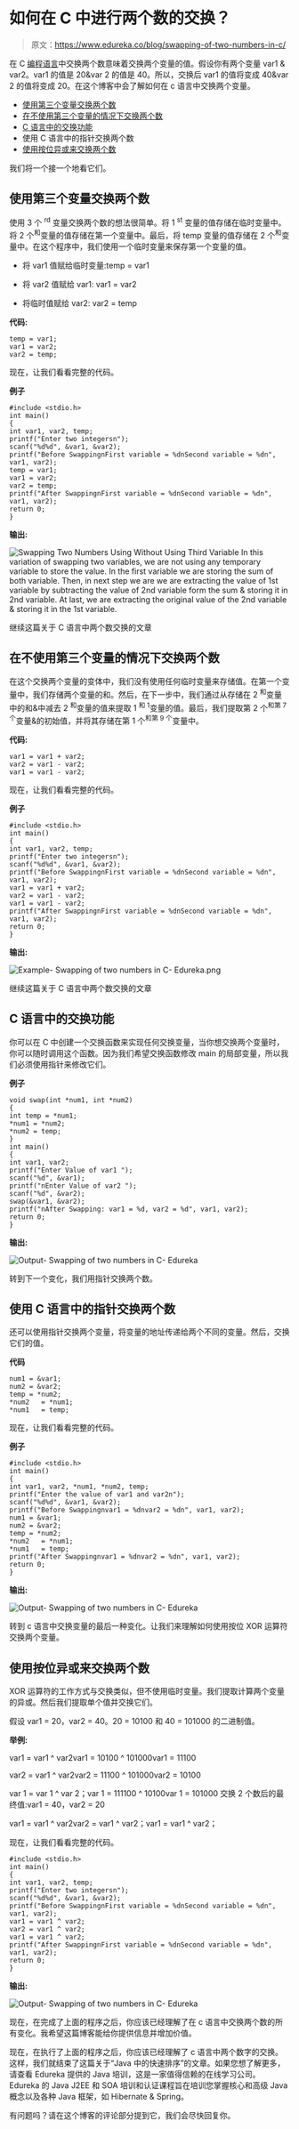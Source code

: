 # 如何在 C 中进行两个数的交换？

> 原文：<https://www.edureka.co/blog/swapping-of-two-numbers-in-c/>

在 C [编程语言](https://www.edureka.co/blog/object-oriented-programming-in-cpp/)中交换两个数意味着交换两个变量的值。假设你有两个变量 var1 & var2。var1 的值是 20&var 2 的值是 40。所以，交换后 var1 的值将变成 40&var 2 的值将变成 20。在这个博客中会了解如何在 c 语言中交换两个变量。

*   [使用第三个变量交换两个数](#SwappingTwoNumbersUsingThirdVariable)
*   [在不使用第三个变量的情况下交换两个数](#SwappingTwoNumbersUsingWithoutUsingThirdVariable)
*   [C 语言中的交换功能](#SwappingFunctioninC)
*   使用 C 语言中的指针交换两个数
*   [使用按位异或来交换两个数](#SwapTwoNumbersUsingBitwiseXOR%20)

我们将一个接一个地看它们。

## **使用第三个变量交换两个数**

使用 3 个 <sup>rd</sup> 变量交换两个数的想法很简单。将 1 <sup>st</sup> 变量的值存储在临时变量中。将 2 个<sup>和</sup>变量的值存储在第一个变量中。最后，将 temp 变量的值存储在 2 个<sup>和</sup>变量中。在这个程序中，我们使用一个临时变量来保存第一个变量的值。

*   将 var1 值赋给临时变量:temp = var1

*   将 var2 值赋给 var1: var1 = var2

*   将临时值赋给 var2: var2 = temp

**代码:**

```
temp = var1;
var1 = var2;
var2 = temp;

```

现在，让我们看看完整的代码。

**例子**

```
#include <stdio.h> 
int main()
{
int var1, var2, temp; 
printf("Enter two integersn");
scanf("%d%d", &var1, &var2);
printf("Before SwappingnFirst variable = %dnSecond variable = %dn", var1, var2);
temp = var1;
var1 = var2;
var2 = temp;
printf("After SwappingnFirst variable = %dnSecond variable = %dn", var1, var2);
return 0;
}

```

**输出:**

![Swapping Two Numbers Using Without Using Third Variable In this variation of swapping two variables, we are not using any temporary variable to store the value. In the first variable we are storing the sum of both variable. Then, in next step we are we are extracting the value of 1st variable by subtracting the value of 2nd variable form the sum & storing it in 2nd variable. At last, we are extracting the original value of the 2nd variable & storing it in the 1st variable.](img/30a2fe2f29bd3a215cd30d45fe9a3ce8.png)

继续这篇关于 C 语言中两个数交换的文章

## **在不使用第三个变量的情况下交换两个数**

在这个交换两个变量的变体中，我们没有使用任何临时变量来存储值。在第一个变量中，我们存储两个变量的和。然后，在下一步中，我们通过从存储在 2 <sup>和</sup>变量中的和&中减去 2 <sup>和</sup>变量的值来提取 1 <sup>和 1</sup>变量的值。最后，我们提取第 2 个<sup>和第 7 个</sup>变量&的初始值，并将其存储在第 1 个<sup>和第 9 个</sup>变量中。

**代码:**

```
var1 = var1 + var2;
var2 = var1 - var2;
var1 = var1 - var2;

```

现在，让我们看看完整的代码。

**例子**

```
#include <stdio.h>
int main()
{
int var1, var2, temp;
printf("Enter two integersn");
scanf("%d%d", &var1, &var2);
printf("Before SwappingnFirst variable = %dnSecond variable = %dn", var1, var2);
var1 = var1 + var2;
var2 = var1 - var2;
var1 = var1 - var2;
printf("After SwappingnFirst variable = %dnSecond variable = %dn", var1, var2);
return 0;
}

```

**输出:**

![Example- Swapping of two numbers in C- Edureka.png](img/92879721eb67dd991e7495eea3509862.png)

继续这篇关于 C 语言中两个数交换的文章

## **C 语言中的交换功能**

你可以在 C 中创建一个交换函数来实现任何交换变量，当你想交换两个变量时，你可以随时调用这个函数。因为我们希望交换函数修改 main 的局部变量，所以我们必须使用指针来修改它们。

**例子**

```
void swap(int *num1, int *num2) 
{ 
int temp = *num1; 
*num1 = *num2; 
*num2 = temp; 
}   
int main() 
{ 
int var1, var2; 
printf("Enter Value of var1 "); 
scanf("%d", &var1); 
printf("nEnter Value of var2 "); 
scanf("%d", &var2); 
swap(&var1, &var2); 
printf("nAfter Swapping: var1 = %d, var2 = %d", var1, var2); 
return 0; 
}

```

**输出:**

![Output- Swapping of two numbers in C- Edureka](img/6728bf8419f3560a4408d7cd3a7b790f.png)

转到下一个变化，我们用指针交换两个数。

## 使用 C 语言中的指针交换两个数

还可以使用指针交换两个变量，将变量的地址传递给两个不同的变量。然后，交换它们的值。

**代码**

```
num1 = &var1;
num2 = &var2;
temp = *num2;
*num2   = *num1;
*num1   = temp;

```

现在，让我们看看完整的代码。

**例子**

```
#include <stdio.h> 
int main()
{
int var1, var2, *num1, *num2, temp;
printf("Enter the value of var1 and var2n");
scanf("%d%d", &var1, &var2);
printf("Before Swappingnvar1 = %dnvar2 = %dn", var1, var2);
num1 = &var1;
num2 = &var2;
temp = *num2;
*num2   = *num1;
*num1   = temp;
printf("After Swappingnvar1 = %dnvar2 = %dn", var1, var2);
return 0;
}

```

**输出:**

![Output- Swapping of two numbers in C- Edureka](img/0032b90841eee20491abcfd0df3f9e9c.png)

转到 c 语言中交换变量的最后一种变化。让我们来理解如何使用按位 XOR 运算符交换两个变量。

## **使用按位异或来交换两个数**

XOR 运算符的工作方式与交换类似，但不使用临时变量。我们提取计算两个变量的异或。然后我们提取单个值并交换它们。

假设 var1 = 20，var2 = 40。20 = 10100 和 40 = 101000 的二进制值。

**举例:**

var1 = var1 ^ var2var1 = 10100 ^ 101000var1 = 11100

var2 = var1 ^ var2var2 = 11100 ^ 101000var2 = 10100

var 1 = var 1 ^ var 2；var 1 = 111100 ^ 10100var 1 = 101000 交换 2 个数后的最终值:var1 = 40，var2 = 20

var1 = var1 ^ var2var2 = var1 ^ var2；var1 = var1 ^ var2；

现在，让我们看看完整的代码。

```
#include <stdio.h>
int main()
{
int var1, var2, temp; 
printf("Enter two integersn");
scanf("%d%d", &var1, &var2);
printf("Before SwappingnFirst variable = %dnSecond variable = %dn", var1, var2); 
var1 = var1 ^ var2;
var2 = var1 ^ var2;
var1 = var1 ^ var2;
printf("After SwappingnFirst variable = %dnSecond variable = %dn", var1, var2);
return 0;
}

```

**输出:**

![Output- Swapping of two numbers in C- Edureka](img/556ace69eaa3f84039549736e600a950.png)

现在，在完成了上面的程序之后，你应该已经理解了在 c 语言中交换两个数的所有变化。我希望这篇博客能给你提供信息并增加价值。

现在，在执行了上面的程序之后，你应该已经理解了 c 语言中两个数字的交换。这样，我们就结束了这篇关于“Java 中的快速排序”的文章。如果您想了解更多，请查看 Edureka 提供的 Java 培训，这是一家值得信赖的在线学习公司。Edureka 的 Java J2EE 和 SOA 培训和认证课程旨在培训您掌握核心和高级 Java 概念以及各种 Java 框架，如 Hibernate &amp; Spring。

有问题吗？请在这个博客的评论部分提到它，我们会尽快回复你。